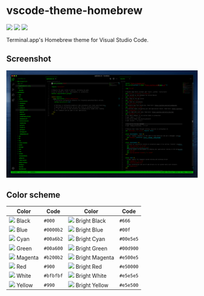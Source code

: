 # vscode-theme-homebrew

![](https://vsmarketplacebadge.apphb.com/version-short/zenizh.homebrew.svg)
![](https://vsmarketplacebadge.apphb.com/installs-short/zenizh.homebrew.svg)
![](https://vsmarketplacebadge.apphb.com/rating-short/zenizh.homebrew.svg)

Terminal.app's Homebrew theme for Visual Studio Code.

## Screenshot

![](images/screenshot.png)

## Color scheme

|Color|Code|Color|Code|
|-|-|-|-|
|![](https://placehold.it/14/000/000?text=+) Black|`#000`|![](https://placehold.it/14/666/000?text=+) Bright Black|`#666`|
|![](https://placehold.it/14/0000b2/000?text=+) Blue|`#0000b2`|![](https://placehold.it/14/00f/000?text=+) Bright Blue|`#00f`|
|![](https://placehold.it/14/00a6b2/000?text=+) Cyan|`#00a6b2`|![](https://placehold.it/14/00e5e5/000?text=+) Bright Cyan|`#00e5e5`|
|![](https://placehold.it/14/00a600/000?text=+) Green|`#00a600`|![](https://placehold.it/14/00d900/000?text=+) Bright Green|`#00d900`|
|![](https://placehold.it/14/b200b2/000?text=+) Magenta|`#b200b2`|![](https://placehold.it/14/e500e5/000?text=+) Bright Magenta|`#e500e5`|
|![](https://placehold.it/14/900/000?text=+) Red|`#900`|![](https://placehold.it/14/e50000/000?text=+) Bright Red|`#e50000`|
|![](https://placehold.it/14/bfbfbf/000?text=+) White|`#bfbfbf`|![](https://placehold.it/14/e5e5e5/000?text=+) Bright White|`#e5e5e5`|
|![](https://placehold.it/14/990/000?text=+) Yellow|`#990`|![](https://placehold.it/14/e5e500/000?text=+) Bright Yellow|`#e5e500`|

